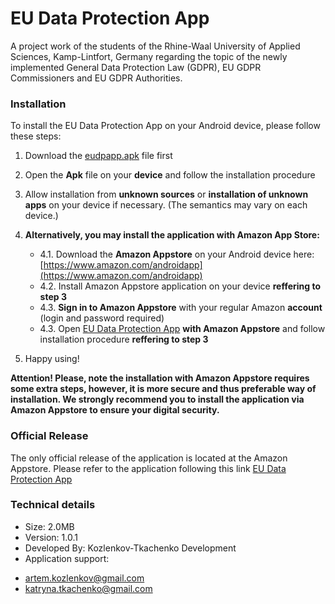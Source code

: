 # EU Data Protection App
 A project work of the students of the Rhine-Waal University of Applied Sciences, Kamp-Lintfort, Germany regarding the topic of the newly implemented General Data Protection Law (GDPR), EU GDPR Commissioners and EU GDPR Authorities. 

### Installation
To install the EU Data Protection App on your Android device, please follow these steps: 

 1. Download the [eudpapp.apk](https://github.com/artemkoslenkov/eudpapp/releases/download/1.0.1/eudpapp_v1.0.1.apk) file first 
 2.  Open the **Apk** file on your **device** and follow the installation procedure
 3.  Allow installation from **unknown sources** or **installation of unknown apps** on your device if necessary. (The semantics may vary on each device.)
 4.  **Alternatively, you may install the application with Amazon App Store:**
	 * 4.1. Download the **Amazon Appstore** on your Android device here: [https://www.amazon.com/androidapp](https://www.amazon.com/androidapp) 
	 * 4.2. Install Amazon Appstore application on your device **reffering to step 3**
	 * 4.3. **Sign in to Amazon Appstore** with your regular Amazon **account** (login and password required)
	 * 4.3. Open [EU Data Protection App](https://www.amazon.com/dp/B082ZQQT6F/ref=cm_sw_em_r_mt_dp_U_ZkgeEbRXADGDE) **with Amazon Appstore** and follow installation procedure **reffering to step 3**  

5. Happy using!

**Attention! Please, note the installation with Amazon Appstore requires some extra steps, however, it is more secure and thus preferable way of installation. We strongly recommend you to install the application via Amazon Appstore to ensure your digital security.** 
 
### Official Release 
 The only official release of the application is located at the Amazon Appstore. 
 Please refer to the application following this link [EU Data Protection App](https://www.amazon.com/dp/B082ZQQT6F/ref=cm_sw_em_r_mt_dp_U_ZkgeEbRXADGDE)
 
 ### Technical details
* Size: 2.0MB
* Version: 1.0.1
* Developed By: Kozlenkov-Tkachenko Development
* Application support: 
 - <artem.kozlenkov@gmail.com>
 - <katryna.tkachenko@gmail.com>

